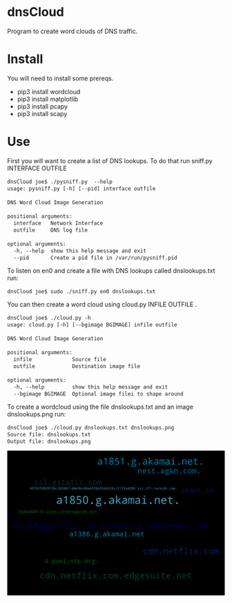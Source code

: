 # dnsCloud
Program to create word clouds of DNS traffic. 

# Install
You will need to install some prereqs. 

 - pip3 install wordcloud
 - pip3 install matplotlib
 - pip3 install pcapy 
 - pip3 install scapy
 
# Use
First you will want to create a list of DNS lookups. To do that run sniff.py INTERFACE OUTFILE 

    dnsCloud joe$ ./pysniff.py  --help 
    usage: pysniff.py [-h] [--pid] interface outfile
    
    DNS Word Cloud Image Generation
    
    positional arguments:
      interface   Network Interface
      outfile     DNS log file
    
    optional arguments:
      -h, --help  show this help message and exit
      --pid       Create a pid file in /var/run/pysniff.pid

To listen on en0 and create a file with DNS lookups called dnslookups.txt run: 

    dnsCloud joe$ sudo ./sniff.py en0 dnslookups.txt

You can then create a word cloud using cloud.py INFILE OUTFILE  .

    dnsCloud joe$ ./cloud.py -h
    usage: cloud.py [-h] [--bgimage BGIMAGE] infile outfile
    
    DNS Word Cloud Image Generation
    
    positional arguments:
      infile             Source file
      outfile            Destination image file
    
    optional arguments:
      -h, --help         show this help message and exit
      --bgimage BGIMAGE  Optional image filei to shape around

To create a wordcloud using the file dnslookups.txt and an image dnslookups.png run: 

    dnsCloud joe$ ./cloud.py dnslookups.txt dnslookups.png
    Source file: dnslookups.txt
    Output file: dnslookups.png

![](https://raw.githubusercontent.com/joemcmanus/dnsCloud/master/wordcloud.png)

